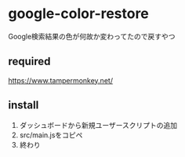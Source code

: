 # google-color-restore
Google検索結果の色が何故か変わってたので戻すやつ

## required
https://www.tampermonkey.net/

## install
1. ダッシュボードから新規ユーザースクリプトの追加
2. src/main.jsをコピペ
3. 終わり

